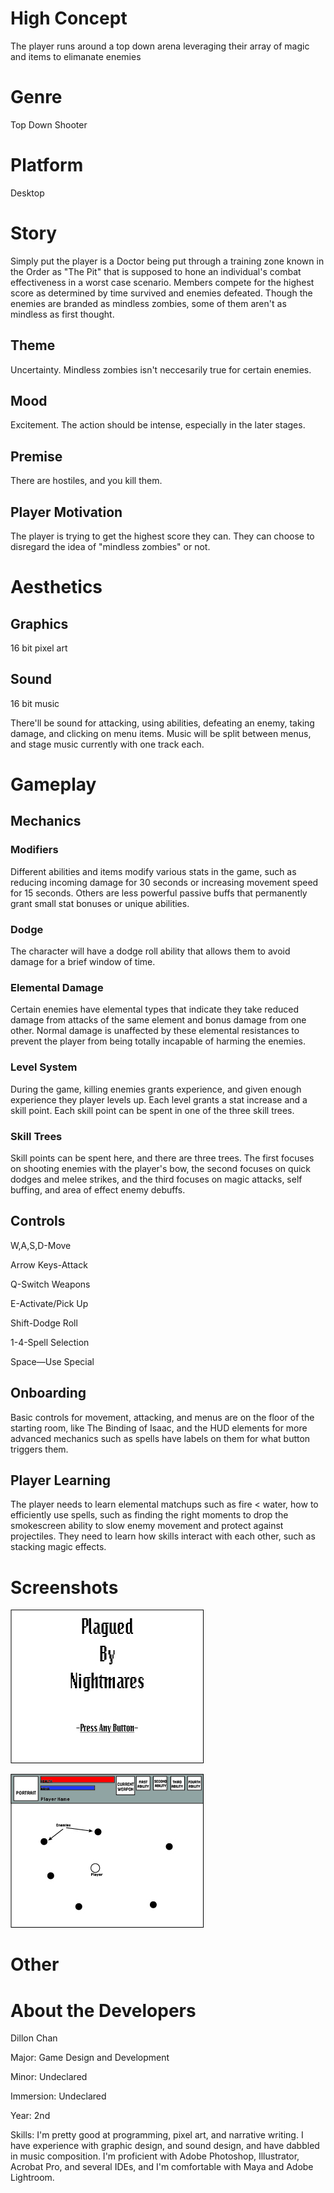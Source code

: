 # High Concept
The player runs around a top down arena leveraging their array of
magic and items to elimanate enemies
# Genre
Top Down Shooter
# Platform
Desktop
# Story
Simply put the player is a Doctor being put through a training zone known in the Order as "The Pit"
that is supposed to hone an individual's combat effectiveness in a worst case scenario. Members compete
for the highest score as determined by time survived and enemies defeated. Though the enemies are branded
as mindless zombies, some of them aren't as mindless as first thought.
## Theme
Uncertainty. Mindless zombies isn't neccesarily true for certain enemies.
## Mood
Excitement. The action should be intense, especially in the later stages.
## Premise
There are hostiles, and you kill them. 
## Player Motivation
The player is trying to get the highest score they can. They can choose to disregard the idea of
"mindless zombies" or not.
# Aesthetics
## Graphics
16 bit pixel art
## Sound
16 bit music

There'll be sound for attacking, using abilities, defeating an enemy, taking
damage, and clicking on menu items. Music will be split between menus, and stage music
currently with one track each.
# Gameplay
## Mechanics
### Modifiers
Different abilities and items modify various stats in the game,
such as reducing incoming damage for 30 seconds or increasing movement
speed for 15 seconds. Others are less powerful passive buffs that
permanently grant small stat bonuses or unique abilities.
### Dodge
The character will have a dodge roll ability that allows them to avoid 
damage for a brief window of time.
### Elemental Damage
Certain enemies have elemental types that indicate they take reduced damage
from attacks of the same element and bonus damage from one other. Normal damage
is unaffected by these elemental resistances to prevent the player from being
totally incapable of harming the enemies.
### Level System
During the game, killing enemies grants experience, and given enough experience
they player levels up. Each level grants a stat increase and a skill point. Each
skill point can be spent in one of the three skill trees.
### Skill Trees
Skill points can be spent here, and there are three trees. The first focuses on 
shooting enemies with the player's bow, the second focuses on quick dodges and melee
strikes, and the third focuses on magic attacks, self buffing, and area of effect 
enemy debuffs.
## Controls
W,A,S,D-Move

Arrow Keys-Attack

Q-Switch Weapons

E-Activate/Pick Up

Shift-Dodge Roll

1-4-Spell Selection

Space—Use Special
## Onboarding
Basic controls for movement, attacking, and menus are on the floor of the starting room,
like The Binding of Isaac, and the HUD elements for more advanced mechanics such as spells
have labels on them for what button triggers them. 
## Player Learning
The player needs to learn elemental matchups such as fire < water, how to efficiently use spells, 
such as finding the right moments to drop the smokescreen ability to slow enemy movement and protect
against projectiles. They need to learn how skills interact with each other, such as stacking magic effects.
# Screenshots
![A mockup of the title screen with a work in progress title](https://github.com/RickMcLightning/IGME230/blob/master/title_mockup.jpg "A Work In Progress Title Screen")

![A mockup of the game screen and HUD](https://github.com/RickMcLightning/IGME230/blob/master/hud_mockup.jpg "A Work In Progress HUD layout")
# Other
# About the Developers
Dillon Chan

Major: Game Design and Development

Minor: Undeclared

Immersion: Undeclared

Year: 2nd

Skills: I'm pretty good at programming, pixel art, and narrative writing. I have experience
with graphic design, and sound design, and have dabbled in music composition.
I'm proficient with Adobe Photoshop, Illustrator, Acrobat Pro, and several IDEs,
and I'm comfortable with Maya and Adobe Lightroom.

